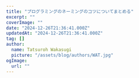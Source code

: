 ```yaml
---
title: "プログラミングのネーミングのコツについてまとめる"
excerpt: ""
coverImage: ""
date: "2024-12-26T21:36:41.000Z"
updatedAt: "2024-12-26T21:36:41.000Z"
tag: []
author:
  name: Tatsuroh Wakasugi
  picture: "/assets/blog/authors/WAT.jpg"
ogImage:
  url: ""
---
```

